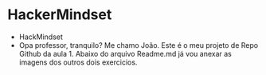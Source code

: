 # HackerMindset
- HackMindset
- Opa professor, tranquilo? Me chamo João.
Este é o meu projeto de Repo Github da aula 1.
Abaixo do arquivo Readme.md já vou anexar as imagens dos outros dois exercicios.













